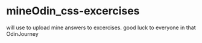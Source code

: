 # mineOdin_css-excercises

will use to upload mine answers to excercises.
good luck to everyone in that OdinJourney
